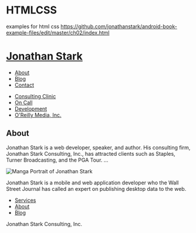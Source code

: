 # HTMLCSS
examples for html css
https://github.com/jonathanstark/android-book-example-files/edit/master/ch02/index.html

<html>
    <head>
        <title>Jonathan Stark</title>
        <meta name="viewport" content="user-scalable=no, width=device-width" />
        <link rel="stylesheet" type="text/css" href="android.css" media="only screen and (max-width: 600px)" />
        <link rel="stylesheet" type="text/css" href="desktop.css" media="screen and (min-width: 601px)" />
        <!--[if IE]>
        <link rel="stylesheet" type="text/css" href="desktop.css" media="all" /> 
        <![endif]-->
        <script type="text/javascript" src="jquery.js"></script>
        <script type="text/javascript" src="android.js"></script>
    </head>
    <body>
        <div id="container">
            <div id="header">
                <h1><a href="./">Jonathan Stark</a></h1>
                <div id="utility">
                    <ul>
                        <li><a href="about.html">About</a></li>
                        <li><a href="blog.html">Blog</a></li>
                        <li><a href="contact.html">Contact</a></li>
                    </ul>
                </div>
                <div id="nav">
                    <ul>
                        <li><a href="consulting-clinic.html">Consulting Clinic</a></li>
                        <li><a href="on-call.html">On Call</a></li>
                        <li><a href="development.html">Development</a></li>
                        <li><a href="http://www.oreilly.com">O'Reilly Media, Inc.</a></li>
                    </ul>
                </div>
            </div>
            <div id="content">
                <h2>About</h2>
                <p>Jonathan Stark is a web developer, speaker, and author. His consulting firm, Jonathan Stark Consulting, Inc., has attracted clients such as Staples, Turner Broadcasting, and the PGA Tour. ...</p>
            </div>
            <div id="sidebar">
                <img alt="Manga Portrait of Jonathan Stark" src="jonathanstark-manga-small.png">
                <p>Jonathan Stark is a mobile and web application developer who the Wall Street Journal has called an expert on publishing desktop data to the web.</p>
            </div>
            <div id="footer">
                <ul>
                    <li><a href="services.html">Services</a></li>
                    <li><a href="about.html">About</a></li>
                    <li><a href="blog.html">Blog</a></li>
                </ul>
                <p class="subtle">Jonathan Stark Consulting, Inc.</p>
            </div>
        </div>
    </body>
</html>

